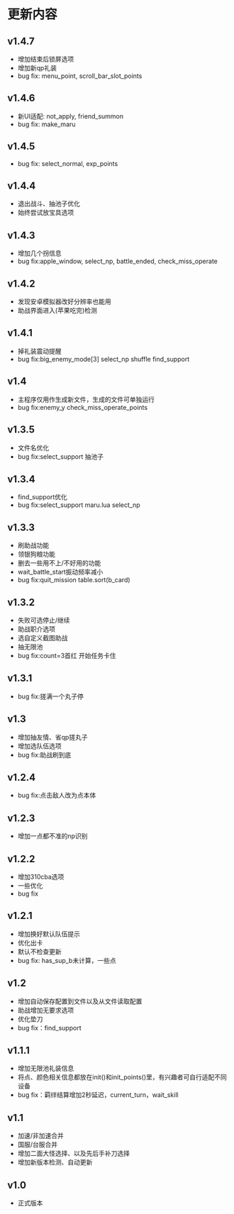 # 更新内容
## v1.4.7
* 增加结束后锁屏选项
* 增加新qp礼装
* bug fix: menu_point, scroll_bar_slot_points
## v1.4.6
* 新UI适配: not_apply, friend_summon
* bug fix: make_maru
## v1.4.5
* bug fix: select_normal, exp_points
## v1.4.4
* 退出战斗、抽池子优化
* 始终尝试放宝具选项
## v1.4.3
* 增加几个拐信息
* bug fix:apple_window, select_np, battle_ended, check_miss_operate
## v1.4.2
* 发现安卓模拟器改好分辨率也能用
* 助战界面进入(苹果吃完)检测
## v1.4.1
* 掉礼装震动提醒
* bug fix:big_enemy_mode[3] select_np shuffle find_support
## v1.4
* 主程序仅用作生成新文件，生成的文件可单独运行
* bug fix:enemy_y check_miss_operate_points
## v1.3.5
* 文件名优化
* bug fix:select_support 抽池子
## v1.3.4
* find_support优化
* bug fix:select_support maru.lua select_np
## v1.3.3
* 刷助战功能
* 领银狗粮功能
* 删去一些用不上/不好用的功能
* wait_battle_start振动频率减小
* bug fix:quit_mission table.sort(b_card)
## v1.3.2
* 失败可选停止/继续
* 助战职介选项
* 选自定义截图助战
* 抽无限池
* bug fix:count=3首红  开始任务卡住

## v1.3.1
* bug fix:搓满一个丸子停
## v1.3
* 增加抽友情、省qp搓丸子
* 增加选队伍选项
* bug fix:助战刷到底
## v1.2.4
* bug fix:点击敌人改为点本体
## v1.2.3
* 增加一点都不准的np识别
## v1.2.2
* 增加310cba选项
* 一些优化
* bug fix
## v1.2.1
* 增加换好默认队伍提示
* 优化出卡
* 默认不检查更新
* bug fix: has_sup_b未计算，一些点
## v1.2
* 增加自动保存配置到文件以及从文件读取配置
* 助战增加无要求选项
* 优化垫刀
* bug fix：find_support
## v1.1.1
* 增加无限池礼装信息
* 将点、颜色相关信息都放在init()和init_points()里，有兴趣者可自行适配不同设备
* bug fix：羁绊结算增加2秒延迟，current_turn，wait_skill

## v1.1
* 加速/非加速合并
* 国服/台服合并
* 增加二面大怪选择、以及先后手补刀选择
* 增加新版本检测、自动更新
## v1.0
* 正式版本
